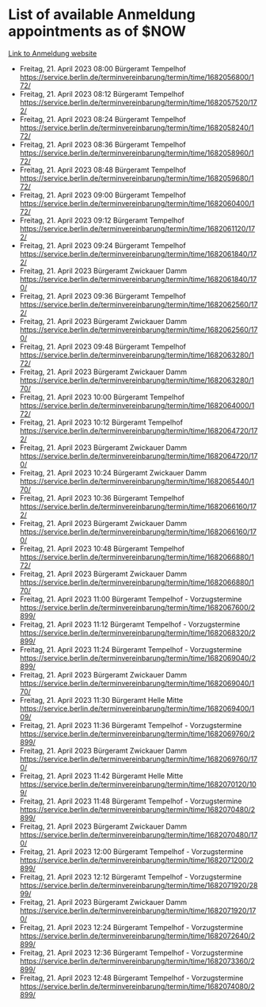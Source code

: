 # List of available Anmeldung appointments as of $NOW
[Link to Anmeldung website](https://service.berlin.de/terminvereinbarung/termin/tag.php?termin=1&anliegen[]=120686&dienstleisterlist=122210,122217,327316,122219,327312,122227,327314,122231,327346,122243,327348,122254,122252,329742,122260,329745,122262,329748,122271,327278,122273,327274,122277,327276,330436,122280,327294,122282,327290,122284,327292,122291,327270,122285,327266,122286,327264,122296,327268,150230,329760,122297,327286,122294,327284,122312,329763,122314,329775,122304,327330,122311,327334,122309,327332,317869,122281,327352,122279,329772,122283,122276,327324,122274,327326,122267,329766,122246,327318,122251,327320,122257,327322,122208,327298,122226,327300&herkunft=http%3A%2F%2Fservice.berlin.de%2Fdienstleistung%2F120686%2F)
- Freitag, 21. April 2023 08:00 Bürgeramt Tempelhof https://service.berlin.de/terminvereinbarung/termin/time/1682056800/172/
- Freitag, 21. April 2023 08:12 Bürgeramt Tempelhof https://service.berlin.de/terminvereinbarung/termin/time/1682057520/172/
- Freitag, 21. April 2023 08:24 Bürgeramt Tempelhof https://service.berlin.de/terminvereinbarung/termin/time/1682058240/172/
- Freitag, 21. April 2023 08:36 Bürgeramt Tempelhof https://service.berlin.de/terminvereinbarung/termin/time/1682058960/172/
- Freitag, 21. April 2023 08:48 Bürgeramt Tempelhof https://service.berlin.de/terminvereinbarung/termin/time/1682059680/172/
- Freitag, 21. April 2023 09:00 Bürgeramt Tempelhof https://service.berlin.de/terminvereinbarung/termin/time/1682060400/172/
- Freitag, 21. April 2023 09:12 Bürgeramt Tempelhof https://service.berlin.de/terminvereinbarung/termin/time/1682061120/172/
- Freitag, 21. April 2023 09:24 Bürgeramt Tempelhof https://service.berlin.de/terminvereinbarung/termin/time/1682061840/172/
- Freitag, 21. April 2023  Bürgeramt Zwickauer Damm https://service.berlin.de/terminvereinbarung/termin/time/1682061840/170/
- Freitag, 21. April 2023 09:36 Bürgeramt Tempelhof https://service.berlin.de/terminvereinbarung/termin/time/1682062560/172/
- Freitag, 21. April 2023  Bürgeramt Zwickauer Damm https://service.berlin.de/terminvereinbarung/termin/time/1682062560/170/
- Freitag, 21. April 2023 09:48 Bürgeramt Tempelhof https://service.berlin.de/terminvereinbarung/termin/time/1682063280/172/
- Freitag, 21. April 2023  Bürgeramt Zwickauer Damm https://service.berlin.de/terminvereinbarung/termin/time/1682063280/170/
- Freitag, 21. April 2023 10:00 Bürgeramt Tempelhof https://service.berlin.de/terminvereinbarung/termin/time/1682064000/172/
- Freitag, 21. April 2023 10:12 Bürgeramt Tempelhof https://service.berlin.de/terminvereinbarung/termin/time/1682064720/172/
- Freitag, 21. April 2023  Bürgeramt Zwickauer Damm https://service.berlin.de/terminvereinbarung/termin/time/1682064720/170/
- Freitag, 21. April 2023 10:24 Bürgeramt Zwickauer Damm https://service.berlin.de/terminvereinbarung/termin/time/1682065440/170/
- Freitag, 21. April 2023 10:36 Bürgeramt Tempelhof https://service.berlin.de/terminvereinbarung/termin/time/1682066160/172/
- Freitag, 21. April 2023  Bürgeramt Zwickauer Damm https://service.berlin.de/terminvereinbarung/termin/time/1682066160/170/
- Freitag, 21. April 2023 10:48 Bürgeramt Tempelhof https://service.berlin.de/terminvereinbarung/termin/time/1682066880/172/
- Freitag, 21. April 2023  Bürgeramt Zwickauer Damm https://service.berlin.de/terminvereinbarung/termin/time/1682066880/170/
- Freitag, 21. April 2023 11:00 Bürgeramt Tempelhof - Vorzugstermine https://service.berlin.de/terminvereinbarung/termin/time/1682067600/2899/
- Freitag, 21. April 2023 11:12 Bürgeramt Tempelhof - Vorzugstermine https://service.berlin.de/terminvereinbarung/termin/time/1682068320/2899/
- Freitag, 21. April 2023 11:24 Bürgeramt Tempelhof - Vorzugstermine https://service.berlin.de/terminvereinbarung/termin/time/1682069040/2899/
- Freitag, 21. April 2023  Bürgeramt Zwickauer Damm https://service.berlin.de/terminvereinbarung/termin/time/1682069040/170/
- Freitag, 21. April 2023 11:30 Bürgeramt Helle Mitte https://service.berlin.de/terminvereinbarung/termin/time/1682069400/109/
- Freitag, 21. April 2023 11:36 Bürgeramt Tempelhof - Vorzugstermine https://service.berlin.de/terminvereinbarung/termin/time/1682069760/2899/
- Freitag, 21. April 2023  Bürgeramt Zwickauer Damm https://service.berlin.de/terminvereinbarung/termin/time/1682069760/170/
- Freitag, 21. April 2023 11:42 Bürgeramt Helle Mitte https://service.berlin.de/terminvereinbarung/termin/time/1682070120/109/
- Freitag, 21. April 2023 11:48 Bürgeramt Tempelhof - Vorzugstermine https://service.berlin.de/terminvereinbarung/termin/time/1682070480/2899/
- Freitag, 21. April 2023  Bürgeramt Zwickauer Damm https://service.berlin.de/terminvereinbarung/termin/time/1682070480/170/
- Freitag, 21. April 2023 12:00 Bürgeramt Tempelhof - Vorzugstermine https://service.berlin.de/terminvereinbarung/termin/time/1682071200/2899/
- Freitag, 21. April 2023 12:12 Bürgeramt Tempelhof - Vorzugstermine https://service.berlin.de/terminvereinbarung/termin/time/1682071920/2899/
- Freitag, 21. April 2023  Bürgeramt Zwickauer Damm https://service.berlin.de/terminvereinbarung/termin/time/1682071920/170/
- Freitag, 21. April 2023 12:24 Bürgeramt Tempelhof - Vorzugstermine https://service.berlin.de/terminvereinbarung/termin/time/1682072640/2899/
- Freitag, 21. April 2023 12:36 Bürgeramt Tempelhof - Vorzugstermine https://service.berlin.de/terminvereinbarung/termin/time/1682073360/2899/
- Freitag, 21. April 2023 12:48 Bürgeramt Tempelhof - Vorzugstermine https://service.berlin.de/terminvereinbarung/termin/time/1682074080/2899/
